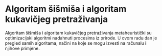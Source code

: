 # Algoritam šišmiša i algoritam kukavičjeg pretraživanja

Algoritam šišmiša i algoritam kukavičjeg pretraživanja metaheuristički su optimizacijski algoritmi nadahnuti procesima iz prirode. 
U ovom radu dan je pregled samih algoritama, načini na koje se mogu izvesti na računalu i njihove primjene.
